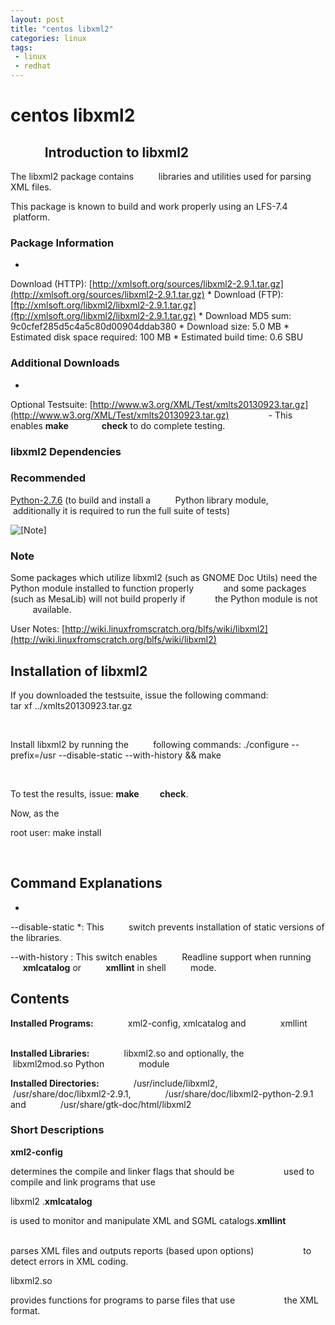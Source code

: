 ```yaml
---
layout: post
title: "centos libxml2"
categories: linux
tags: 
 - linux
 - redhat
--- 
```


# centos libxml2

##            Introduction to libx‍ml2

The libxml2 package contains          libraries and utilities used for parsing XML files.

This package is known to build and work properly using an LFS-7.4          platform.

### Package Information

* 
Download (HTTP): [http://xmlsoft.org/sources/libxml2-2.9.1.tar.gz](http://xmlsoft.org/sources/libxml2-2.9.1.tar.gz)
* 
Download (FTP): [ftp://xmlsoft.org/libxml2/libxml2-2.9.1.tar.gz](ftp://xmlsoft.org/libxml2/libxml2-2.9.1.tar.gz)
* 
Download MD5 sum: 9c0cfef285d5c4a5c80d00904ddab380
* 
Download size: 5.0 MB
* 
Estimated disk space required: 100 MB
* 
Estimated build time: 0.6 SBU

### Additional Downloads

* 
Optional Testsuite: [http://www.w3.org/XML/Test/xmlts20130923.tar.gz](http://www.w3.org/XML/Test/xmlts20130923.tar.gz)                - This enables **make                check** to do complete testing.

### libxml2 Dependencies

### Recommended

[Python-2.7.6](http://www.linuxfromscratch.org/blfs/view/svn/general/python2.html "Python-2.7.6") (to build and install a          Python library module,          additionally it is required to run the full suite of tests)

![[Note]](http://www.linuxfromscratch.org/blfs/view/svn/images/note.png)          

### Note

Some packages which utilize libxml2 (such as GNOME Doc Utils) need the Python module installed to function properly            and some packages (such as MesaLib) will not build properly if            the Python module is not            available.

User Notes: [http://wiki.linuxfromscratch.org/blfs/wiki/libxml2](http://wiki.linuxfromscratch.org/blfs/wiki/libxml2)        

## Installation of libxml2

If you downloaded the testsuite, issue the following command:
tar xf ../xmlts20130923.tar.gz

       

Install libxml2 by running the          following commands:
./configure --prefix=/usr --disable-static --with-history && make

       

To test the results, issue: **make          check**.

Now, as the

root
user:
make install

     

## Command Explanations

*
--disable-static
*: This          switch prevents installation of static versions of the libraries.

--with-history
: This switch enables          Readline support when running          **xmlcatalog** or          **xmllint** in shell          mode.

## Contents

**Installed Programs:**              xml2-config, xmlcatalog and              xmllint            

**Installed Libraries:**              libxml2.so and optionally, the              libxml2mod.so Python              module            

**Installed Directories:**              /usr/include/libxml2,              /usr/share/doc/libxml2-2.9.1,              /usr/share/doc/libxml2-python-2.9.1 and              /usr/share/gtk-doc/html/libxml2            

### Short Descriptions

[]()**xml2-config**                  

determines the compile and linker flags that should be                    used to compile and link programs that use

libxml2
.[]()**xmlcatalog**                  

is used to monitor and manipulate XML and SGML catalogs.[]()**xmllint**                  

parses XML files and outputs reports (based upon options)                    to detect errors in XML coding.[]()

libxml2.so
                 

provides functions for programs to parse files that use                    the XML format.                   
